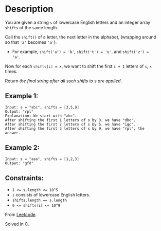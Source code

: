 # Description

You are given a string `s` of lowercase English letters and an integer array `shifts` of the same length.

Call the `shift()` of a letter, the next letter in the alphabet, (wrapping around so that `'z'` becomes `'a'`).

* For example, `shift('a') = 'b'`, `shift('t') = 'u'`, and `shift('z') = 'a'`.

Now for each `shifts[i] = x`, we want to shift the first `i + 1` letters of `s`, `x` times.

Return *the final string after all such shifts to s are applied*.

## Example 1:
```
Input: s = "abc", shifts = [3,5,9]
Output: "rpl"
Explanation: We start with "abc".
After shifting the first 1 letters of s by 3, we have "dbc".
After shifting the first 2 letters of s by 5, we have "igc".
After shifting the first 3 letters of s by 9, we have "rpl", the answer.
```

## Example 2:
```
Input: s = "aaa", shifts = [1,2,3]
Output: "gfd"
```

## Constraints:

* `1 <= s.length <= 10^5`
* `s` consists of lowercase English letters.
* `shifts.length == s.length`
* `0 <= shifts[i] <= 10^9`

From [Leetcode](https://leetcode.com/problems/shifting-letters/description/).

Solved in C.
